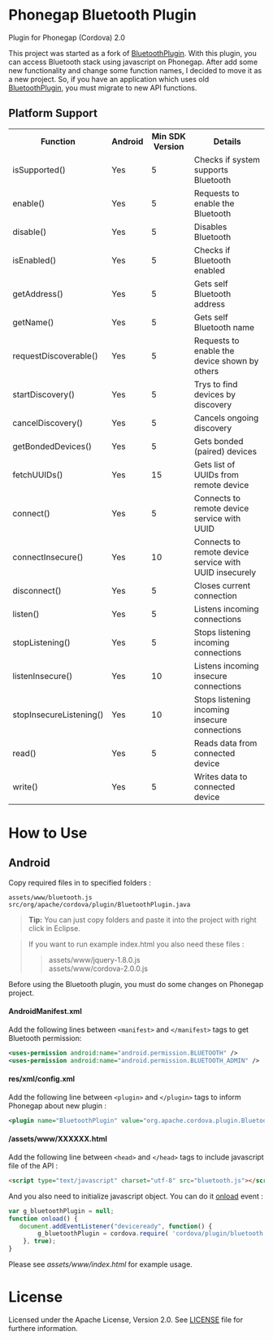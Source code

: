 # Phonegap Bluetooth Plugin #

Plugin for Phonegap (Cordova) 2.0

This project was started as a fork of [BluetoothPlugin]. With this plugin, you can access 
Bluetooth stack using javascript on Phonegap. After add some new functionality and 
change some function names, I decided to move it as a new project. So, if you have an 
application which uses old [BluetoothPlugin], you must migrate to new API functions.

## Platform Support ##
<table>
    <tr>
         <th>Function</th>
         <th>Android</th>
         <th>Min SDK Version</th>
         <th>Details</th>
    </tr>
    <tr>
         <td>isSupported()</td>
         <td>Yes</td>
         <td>5</td>
         <td>Checks if system supports Bluetooth</td>
    </tr>
    <tr>
         <td>enable()</td>
         <td>Yes</td>
         <td>5</td>
         <td>Requests to enable the Bluetooth</td>
    </tr>
    <tr>
         <td>disable()</td>
         <td>Yes</td>
         <td>5</td>
         <td>Disables Bluetooth</td>
    </tr>
    <tr>
         <td>isEnabled()</td>
         <td>Yes</td>
         <td>5</td>
         <td>Checks if Bluetooth enabled</td>
    </tr>
    <tr>
         <td>getAddress()</td>
         <td>Yes</td>
         <td>5</td>
         <td>Gets self Bluetooth address</td>
    </tr>
    <tr>
         <td>getName()</td>
         <td>Yes</td>
         <td>5</td>
         <td>Gets self Bluetooth name</td>
    </tr>
    <tr>
         <td>requestDiscoverable()</td>
         <td>Yes</td>
         <td>5</td>
         <td>Requests to enable the device shown by others</td>
    </tr>
    <tr>
         <td>startDiscovery()</td>
         <td>Yes</td>
         <td>5</td>
         <td>Trys to find devices by discovery</td>
    </tr>
    <tr>
         <td>cancelDiscovery()</td>
         <td>Yes</td>
         <td>5</td>
         <td>Cancels ongoing discovery</td>
    </tr>
    <tr>
         <td>getBondedDevices()</td>
         <td>Yes</td>
         <td>5</td>
         <td>Gets bonded (paired) devices</td>
    </tr>
    <tr>
         <td>fetchUUIDs()</td>
         <td>Yes</td>
         <td>15</td>
         <td>Gets list of UUIDs from remote device</td>
    </tr>
    <tr>
         <td>connect()</td>
         <td>Yes</td>
         <td>5</td>
         <td>Connects to remote device service with UUID</td>
    </tr>
    <tr>
         <td>connectInsecure()</td>
         <td>Yes</td>
         <td>10</td>
         <td>Connects to remote device service with UUID insecurely</td>
    </tr>
    <tr>
         <td>disconnect()</td>
         <td>Yes</td>
         <td>5</td>
         <td>Closes current connection</td>
    </tr>
    <tr>
         <td>listen()</td>
         <td>Yes</td>
         <td>5</td>
         <td>Listens incoming connections</td>
    </tr>
    <tr>
         <td>stopListening()</td>
         <td>Yes</td>
         <td>5</td>
         <td>Stops listening incoming connections</td>
    </tr>
    <tr>
         <td>listenInsecure()</td>
         <td>Yes</td>
         <td>10</td>
         <td>Listens incoming insecure connections</td>
    </tr>
    <tr>
         <td>stopInsecureListening()</td>
         <td>Yes</td>
         <td>10</td>
         <td>Stops listening incoming insecure connections</td>
    </tr>
    <tr>
         <td>read()</td>
         <td>Yes</td>
         <td>5</td>
         <td>Reads data from connected device</td>
    </tr>
    <tr>
         <td>write()</td>
         <td>Yes</td>
         <td>5</td>
         <td>Writes data to connected device</td>
    </tr>
</table>



# How to Use #

## Android ##
Copy required files in to specified folders :
```
assets/www/bluetooth.js
src/org/apache/cordova/plugin/BluetoothPlugin.java
```
> **Tip:** You can just copy folders and paste it into the project with right click in Eclipse.

> If you want to run example index.html you also need these files :
>> assets/www/jquery-1.8.0.js <br>
>> assets/www/cordova-2.0.0.js

Before using the Bluetooth plugin, you must do some changes on Phonegap project.

#### AndroidManifest.xml ####
Add the following lines between `<manifest>` and `</manifest>` tags to get Bluetooth permission:
```xml
<uses-permission android:name="android.permission.BLUETOOTH" />
<uses-permission android:name="android.permission.BLUETOOTH_ADMIN" />
```

#### res/xml/config.xml ####
Add the following line between `<plugin>` and `</plugin>` tags to inform Phonegap about new plugin :
```xml
<plugin name="BluetoothPlugin" value="org.apache.cordova.plugin.BluetoothPlugin"/>
```

#### /assets/www/XXXXXX.html ####
Add the following line between `<head>` and `</head>` tags to include javascript file of the API :
```html
<script type="text/javascript" charset="utf-8" src="bluetooth.js"></script>
```
And you also need to initialize javascript object. You can do it [onload] event :
```javascript
var g_bluetoothPlugin = null;
function onload() {
   document.addEventListener("deviceready", function() {
		g_bluetoothPlugin = cordova.require( 'cordova/plugin/bluetooth' );
	}, true);
}
```
Please see *assets/www/index.html* for example usage.

# License #
   Licensed under the Apache License, Version 2.0. See [LICENSE] file for furthere information.


   [BluetoothPlugin]: https://github.com/phonegap/phonegap-plugins/tree/master/Android/BluetoothPlugin
   [LICENSE]: https://github.com/huseyinkozan/phonegap-bluetooh/blob/master/LICENSE
   [onload]: http://www.w3schools.com/jsref/event_body_onload.asp